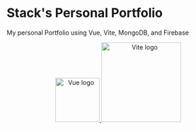 # Stack's Personal Portfolio
My personal Portfolio using Vue, Vite, MongoDB, and Firebase

<p align="center"> <a href="https://vuejs.org" target="_blank" rel="noopener noreferrer"> <img width="100" src="https://vuejs.org/images/logo.png" alt="Vue logo"> </a> <a href="https://vitejs.dev" target="_blank" rel="noopener noreferrer"> <img width="180" src="https://vitejs.dev/logo.svg" alt="Vite logo"> </a> </p>
